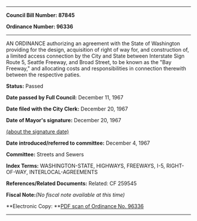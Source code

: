 

********

**Council Bill Number: 87845**
   
**Ordinance Number: 96336**
********

 AN ORDINANCE authorizing an agreement with the State of Washington providing for the design, acquisition of right of way for, and construction of, a limited access connection by the City and State between Interstate Sign Route 5, Seattle Freeway, and Broad Street, to be known as the "Bay Freeway," and allocating costs and responsibilities in connection therewith between the respective paties.

**Status:** Passed
   
**Date passed by Full Council:** December 11, 1967
   
**Date filed with the City Clerk:** December 20, 1967
   
**Date of Mayor's signature:** December 20, 1967
   
[(about the signature date)](/~public/approvaldate.htm)
   
   
   
**Date introduced/referred to committee:** December 4, 1967
   
**Committee:** Streets and Sewers
   
   
**Index Terms:** WASHINGTON-STATE, HIGHWAYS, FREEWAYS, I-5, RIGHT-OF-WAY, INTERLOCAL-AGREEMENTS

**References/Related Documents:** Related: CF 259545

**Fiscal Note:**_(No fiscal note available at this time)_

**Electronic Copy: **[PDF scan of Ordinance No. 96336](/~archives/Ordinances/Ord_96336.pdf)

********

